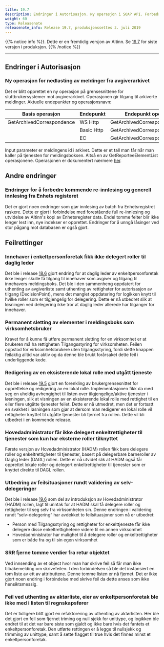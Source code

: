 ```yaml
---
title: 19.7
description: Endringer i Autorisasjon. Ny operasjon i SOAP API. Forbedringer i innlesing av data fra Enhetsregisteret. Feilrettinger.
weight: 60
type: Releasenote
releasenote_info: Release 19.7, produksjonssettes 3. juli 2019
---
```

{{% notice info %}}.
Dette er en fremtidig versjon av Altinn. Se [19.7](../19-7) for siste versjon i produksjon.
{{% /notice %}}
***

## Endringer i Autorisasjon

### Ny operasjon for nedlasting av meldinger fra avgiverarkivet

Det er blitt opprettet en ny operasjon på grensesnittene for sluttbrukersystemer mot avgiverarkivet. Operasjonen gir tilgang til arkiverte meldinger.
Aktuelle endepunkter og operasjonsnavn:

|Basis operasjon|Endepunkt|Endepunkt operasjon|Endepunkt URL|
|---------------|---------|-------------------|-------------|
|GetArchivedCorrespondence|WS Http|GetArchivedCorrespondence|https://www.altinn.no/ArchiveExternal/ReporteeArchiveExternal.svc|
| |Basic Http|GetArchivedCorrespondenceBasic|https://www.altinn.no/ArchiveExternal/ReporteeArchiveExternalBasic.svc|
| |EC|GetArchivedCorrespondenceEC|https://www.altinn.no/ArchiveExternal/ReporteeArchiveExternalEC.svc|

Input parameter er meldingens id i arkivet. Dette er et tall man får når man kaller på tjenesten for meldingsboksen. Altså en av GetReporteeElementList operasjonene. Operasjonen er dokumentert nærmere [her](../api/soap/grensesnitt/).

## Andre endringer

### Endringer for å forbedre kommende re-innlesing og generell innlesing fra Enhets registeret

Det er gjort noen endringer som gjør innlesing av batch fra Enhetsregistret raskere. Dette er gjort i forbindelse med forestående full re-innlesing og utvidelse av Altinn's kopi av Enhetsregister data.
Endel tomme felter blir ikke lenger lest inn, nye indekser er opprettet. Endringer for å unngå låsinger ved stor pågang mot databasen er også gjort.

## Feilrettinger

### Innehaver i enkeltpersonforetak fikk ikke delegert roller til daglig leder

Det ble i release [18.6](../18-6) gjort endring for at daglig leder av enkeltpersonforetak ikke lenger skulle få tilgang til innehaver som avgiver og tilgang til innehavers meldingsboks. Det ble i den sammenheng oppdatert for uthenting av avgiverliste samt uthenting av rettigheter for autorisasjon av tilgang (DecisionPoint), mens det manglet oppdatering for logikken knytt til hvilke roller som er tilgjengelig for delegering. Dette er nå utbedret slik at løsningen ved delegering ikke tror at daglig leder allerede har tilganger for innehaver.

### Permanent sletting av elementer i meldingsboks som virksomhetsbruker

Kravet for å kunne få utføre permanent sletting for en virksomhet er at brukeren må ha rettigheten Tilgangsstyring for virksomheten. Feilen oppstod for virksomhetsbrukere uten tilgangsstyring, fordi slette knappen feilaktig alltid var aktiv og da denne ble brukt forårsaket dette feil i underliggende kode.

### Redigering av en eksisterende lokal rolle med utgått tjeneste

Det ble i release [19.5](../19-5) gjort en forenkling av brukergrensesnittet for opprettelse og redigering av en lokal rolle. Implementasjonen fikk da med seg en uheldig avhengighet til listen over tilgjengelige/aktive tjenester i løsningen, slik at visningen av en eksisterende lokal rolle med rettighet til en eller flere utgåtte tjenester feilet. Dette er nå utmedret, men det er fortsatt en svakhet i løsningen som gjør at dersom man redigerer en lokal rolle vil rettigheter knyttet til utgåtte tjenester bli fjernet fra rollen. Dette vil bli utbedret i en kommende release.

### Hovedadministrator får ikke delegert enkeltrettigheter til tjenester som kun har eksterne roller tilknyttet 

Første versjon av Hovedadministrator (HADM) rollen fikk bare delegere roller og enkeltrettigheter til tjenester, basert på delegerbare barneroller av Daglig leder (DAGL) rollen. Dette er nå utvidet slik at HADM også får opprettet lokale roller og delegert enkeltrettigheter til tjenester som er knyttet direkte til DAGL rollen.

### Utbedring av feilsituasjoner rundt validering av selv-delegeringer

Det ble i release [19.6](../19-6) som del av introduksjon av Hovedadministrator (HADM) rollen, lagt til unntak for at HADM skal få delegere roller og rettigheter til seg selv fra virksomheten sin. Denne endringen i validering rundt “selv-delegering” har avdekket to feilsituasjoner som nå er utbedret:

- Person med Tilgangsstyring og rettigheter for enkelttjeneste får ikke delegere disse enkeltrettighetene videre til en annen virksomhet
- Hovedadministrator har mulighet til å delegere roller og enkeltrettigheter som er både fra og til sin egen virksomhet

### SRR fjerne tomme verdier fra retur objektet

Ved innsending av et object hvor man har skrive feil så får man ikke tilbakemelding om skrivefeilen. I den forbindelsen så ble det instansiert en tom liste av ett av attributtene. Denne tomme listen er nå fjernet. Det er ikke gjort noen endring i forbindelse med skrive feil da dette anses som ikke hensiktsmessig.

### Feil ved uthenting av aktørliste, eier av enkeltpersonforetak ble ikke med i listen til regnskapsfører 

Det er tidligere blitt gjort en refaktorering av uthenting av aktørlisten. Her ble det gjort en feil som fjernet triming og null sjekk for unittype, og logikken ble endret til at det var bare siste som gjaldt og ikke bare hvis det fantets et enkeltpersonforetak.
Den utførte rettingen er å legge til nullsjekk og trimming av unittype, samt å sette flagget til true hvis det finnes minst et enkeltpersonforetak.

